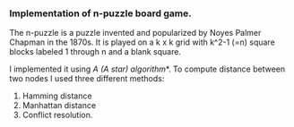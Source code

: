 ### Implementation of n-puzzle board game.

The n-puzzle is a puzzle invented and popularized by Noyes Palmer Chapman in the 1870s. It is played on a k x k grid with k^2-1 (=n) square blocks labeled 1 through n and a blank square.

I implemented it using **A* (A star) algorithm**. To compute distance between two nodes I used three different methods: 
1. Hamming distance
2. Manhattan distance
3. Conflict resolution.

